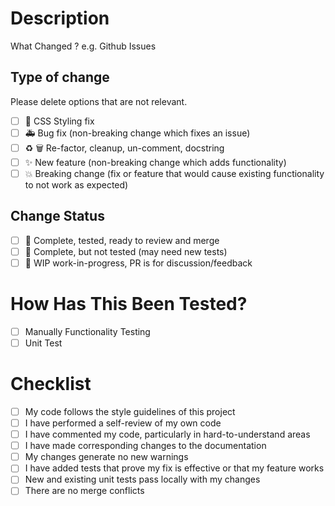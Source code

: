 # Description

What Changed ? e.g. Github Issues

## Type of change

Please delete options that are not relevant.

- [ ] :art: CSS Styling fix
- [ ] :ambulance: Bug fix (non-breaking change which fixes an issue)
- [ ] :recycle: :wastebasket: Re-factor, cleanup, un-comment, docstring
- [ ] :sparkles: New feature (non-breaking change which adds functionality)
- [ ] :boom: Breaking change (fix or feature that would cause existing functionality to not work as expected)

## Change Status

- [ ] :checkered_flag: Complete, tested, ready to review and merge
- [ ] :traffic_light: Complete, but not tested (may need new tests)
- [ ] :construction: WIP work-in-progress, PR is for discussion/feedback

# How Has This Been Tested?

- [ ] Manually Functionality Testing
- [ ] Unit Test

# Checklist

- [ ] My code follows the style guidelines of this project
- [ ] I have performed a self-review of my own code
- [ ] I have commented my code, particularly in hard-to-understand areas
- [ ] I have made corresponding changes to the documentation
- [ ] My changes generate no new warnings
- [ ] I have added tests that prove my fix is effective or that my feature works
- [ ] New and existing unit tests pass locally with my changes
- [ ] There are no merge conflicts